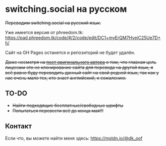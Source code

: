 # switching.social на русском
~~Переводим switching.social на русский язык.~~

Уже имеется версия от phreedom.tk: https://pad.phreedom.tk/code/#/2/code/edit/DC1+myErQM7HvejC25Ue7D+h/

Сайт на GH Pages останется и репозиторий не будет удалён.

~~Даже несмотря на [пост оригинального автора](https://mastodon.at/@switchingsocial/102077648841963987) о том, что главная цель лицензии это не клонирование сайта для перевода на другой язык, я всё равно буду переводить данный сайт на свой родной язык, так как у нас очень мало тех, кто знает английский, к сожалению.~~

## TO-DO
- ~~Найти подходящие бесплатные/свободные шрифты~~
- ~~Попытаться перевести всё до конца мая!!!~~

## Контакт
Если что, вы можете найти меня здесь: https://mstdn.io/@dk_oof
